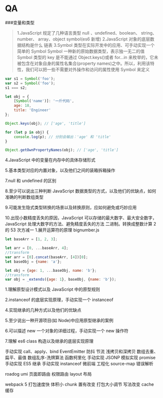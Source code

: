 # QA

###变量和类型

> 1.JavaScript 规定了几种语言类型
> null 、undefined、boolean、 string、number、 array、object symbol(es6 新增)
> 2.JavaScript 对象的底层数据结构是什么
> 链表
> 3.Symbol 类型在实际开发中的应用、可手动实现一个简单的 Symbol
> Symbol 一种新的原始数据类型，表示独一无二的值
> Symbol 类型的 key 是不能通过 Object.keys()或者 for...in 来枚举的，它未被包含在对象自身的属性名集合(property names)之中。所以，利用该特性，我们可以把一些不需要对外操作和访问的属性使用 Symbol 来定义

```javascript
var s1 = Symbol('foo');
var s2 = Symbol('foo');
s1 === s2;

let obj = {
    [Symbol('name')]: '一斤代码',
    age: 18,
    title: 'Engineer'
};

Object.keys(obj); // ['age', 'title']

for (let p in obj) {
    console.log(p); // 分别会输出：'age' 和 'title'
}

Object.getOwnPropertyNames(obj); // ['age', 'title']
```

4.JavaScript 中的变量在内存中的具体存储形式

5.基本类型对应的内置对象，以及他们之间的装箱拆箱操作

7.null 和 undefined 的区别

8.至少可以说出三种判断 JavaScript 数据类型的方式，以及他们的优缺点，如何准确的判断数组类型

9.可能发生隐式类型转换的场景以及转换原则，应如何避免或巧妙应用

10.出现小数精度丢失的原因，JavaScript 可以存储的最大数字、最大安全数字，JavaScript 处理大数字的方法、避免精度丢失的方法
二进制。转换成整数计算 2 的 53 次方减一 1.展开运算符的原理 bignumber.js

```javascript
let baseArr = [1, 2, 3];

let arr = [0, ...baseArr, 4];
//transform
var arr = [0].concat(baseArr, [4])[0];
let baseObj = {name: 'a'};

let obj = {age: 1, ...baseObj, name: 'b'};
//transform
var obj = _extends({age: 1}, baseObj, {name: 'b'});
```

1.理解原型设计模式以及 JavaScript 中的原型规则

2.instanceof 的底层实现原理，手动实现一个 instanceof

4.实现继承的几种方式以及他们的优缺点

5.至少说出一种开源项目(如 Node)中应用原型继承的案例

6.可以描述 new 一个对象的详细过程，手动实现一个 new 操作符

7.理解 es6 class 构造以及继承的底层实现原理

手动实现 call、apply、bind
EventEmitter
防抖
节流
浅拷贝和深拷贝
数组去重、扁平、最值
数组乱序-洗牌算法
函数柯里化
手动实现 JSONP
模拟实现 promise
手动实现 ES5 继承
手动实现 instanceof
微前端
工程化
source-map 错误解析

roadog
umi
页面即路由
权限路由
layout 布局

webpack 5
打包速度快 体积小
chunk 置有改变
打包大小调节 写法改变
cache 缓存

